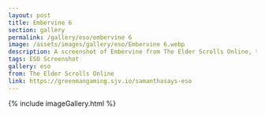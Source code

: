 ```yaml
---
layout: post
title: Embervine 6
section: gallery
permalink: /gallery/eso/embervine 6
image: /assets/images/gallery/eso/Embervine 6.webp
description: A screenshot of Embervine from The Elder Scrolls Online, taken by Samantha Says.
tags: ESO Screenshot
gallery: eso
from: The Elder Scrolls Online
link: https://greenmangaming.sjv.io/samanthasays-eso
---
```

{% include imageGallery.html %}